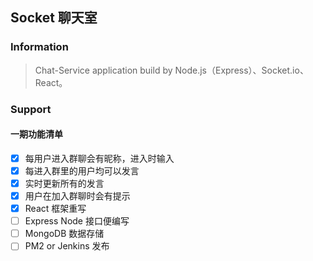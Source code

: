 ## Socket 聊天室 

### Information

> Chat-Service application build by Node.js（Express）、Socket.io、React。

### Support

#### 一期功能清单

- [x] 每用户进入群聊会有昵称，进入时输入
- [x] 每进入群里的用户均可以发言
- [x] 实时更新所有的发言
- [x] 用户在加入群聊时会有提示
- [x] React 框架重写
- [ ] Express Node 接口便编写
- [ ] MongoDB 数据存储
- [ ] PM2 or Jenkins 发布
